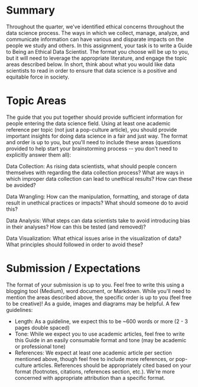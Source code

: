 # Summary
Throughout the quarter, we've identified ethical concerns throughout the data science process. The ways in which we collect, manage, analyze, and communicate information can have various and disparate impacts on the people we study and others. In this assignment, your task is to write a Guide to Being an Ethical Data Scientist. The format you choose will be up to you, but it will need to leverage the appropriate literature, and engage the topic areas described below. In short, think about what you would like data scientists to read in order to ensure that data science is a positive and equitable force in society. 

# Topic Areas
The guide that you put together should provide sufficient information for people entering the data science field. Using at least one academic reference per topic (not just a pop-culture article), you should provide important insights for doing data science in a fair and just way. The format and order is up to you, but you'll need to include these areas (questions provided to help start your brainstorming process -- you don't need to explicitly answer them all):

Data Collection: As rising data scientists, what should people concern themselves with regarding the data collection process? What are ways in which improper data collection can lead to unethical results? How can these be avoided?

Data Wrangling: How can the manipulation, formatting, and storage of data result in unethical practices or impacts? What should someone do to avoid this?

Data Analysis: What steps can data scientists take to avoid introducing bias in their analyses? How can this be tested (and removed)?

Data Visualization: What ethical issues arise in the visualization of data? What principles should followed in order to avoid these?

# Submission / Expectations
The format of your submission is up to you. Feel free to write this using a blogging tool (Medium), word document, or Markdown. While you'll need to mention the areas described above, the specific order is up to you (feel free to be creative)! As a guide, images and diagrams may be helpful. A few guidelines:

- Length: As a guideline, we expect this to be ~600 words or more (2 - 3 pages double spaced)
- Tone: While we expect you to use academic articles, feel free to write this Guide in an easily consumable format and tone (may be academic or professional tone)
- References: We expect at least one academic article per section mentioned above, though feel free to include more references, or pop-culture articles. References should be appropriately cited based on your format (footnotes, citations, references section, etc.). We're more concerned with appropriate attribution than a specific format.